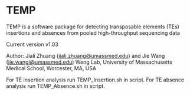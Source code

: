 TEMP
====

TEMP is a software package for detecting transposable elements (TEs)  insertions and absences from pooled high-throughput sequencing data

Current version v1.03

Author: Jiali Zhuang (jiali.zhuang@umassmed.edu) and Jie Wang (jie.wangj@umassmed.edu) Weng Lab, University of Massachusetts Medical School, Worcester, MA, USA

For TE insertion analysis run TEMP_Insertion.sh in script.
For TE absence analysis run TEMP_Absence.sh in script.
